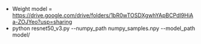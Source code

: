 -	Weight model = https://drive.google.com/drive/folders/1bR0wTOSDXgwhYApBCPdl9HiAa-ZOJYeo?usp=sharing
-	python resnet50_v3.py --numpy_path numpy_samples.npy --model_path model/
